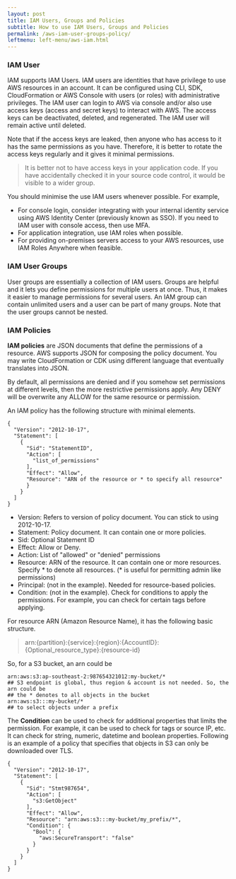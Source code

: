 ```yaml
---
layout: post
title: IAM Users, Groups and Policies
subtitle: How to use IAM Users, Groups and Policies
permalink: /aws-iam-user-groups-policy/
leftmenu: left-menu/aws-iam.html
---
```


### IAM User
IAM supports IAM Users. IAM users are identities that have privilege to use AWS resources in an account. It can be configured using CLI, SDK, CloudFormation or AWS Console with users (or roles) with administrative privileges. The IAM user can login to AWS via console and/or also use access keys (access and secret keys) to interact with AWS. The access keys can be deactivated, deleted, and regenerated. The IAM user will remain active until deleted. 

Note that if the access keys are leaked, then anyone who has access to it has the same permissions as you have. Therefore, it is better to rotate the access keys regularly and it gives it minimal permissions.

> It is better not to have access keys in your application code. If you have accidentally checked it in your source code control, it would be visible to a wider group.

You should minimise the use IAM users whenever possible. For example, 
- For console login, consider integrating with your internal identity service using AWS Identity Center (previously known as SSO). If you need to IAM user with console access, then use MFA.
- For application integration, use IAM roles when possible. 
- For providing on-premises servers access to your AWS resources, use IAM Roles Anywhere when feasible.


### IAM User Groups
User groups are essentially a collection of IAM users. Groups are helpful and it lets you define permissions for multiple users at once. Thus, it makes it easier to manage permissions for several users.
An IAM group can contain unlimited users and a user can be part of many groups. Note that the user groups cannot be nested.


### IAM Policies
**IAM policies** are JSON documents that define the permissions of a resource. AWS supports JSON for composing the policy document. You may write CloudFormation or CDK using different language that eventually translates into JSON.

By default, all permissions are denied and if you somehow set permissions at different levels, then the more restrictive permissions apply. Any DENY will be overwrite any ALLOW for the same resource or permission.

An IAM policy has the following structure with minimal elements.

```
{
  "Version": "2012-10-17",
  "Statement": [
    {
      "Sid": "StatementID",
      "Action": [
		"list_of_permissions"
      ],
      "Effect": "Allow",
      "Resource": "ARN of the resource or * to specify all resource"
      }
    }
  ]
}
```


- Version: Refers to version of policy document. You can stick to using 2012-10-17.
- Statement: Policy document. It can contain one or more policies.
- Sid: Optional Statement ID
- Effect: Allow or Deny. 
- Action: List of "allowed" or "denied" permissions 
- Resource: ARN of the resource. It can contain one or more resources. Specify * to denote all resources. (* is useful for permitting admin like permissions)
- Principal: (not in the example). Needed for resource-based policies.
- Condition: (not in the example). Check for conditions to apply the permissions. For example, you can check for certain tags before applying.

For resource ARN (Amazon Resource Name), it has the following basic structure.

> arn:{partition}:{service}:{region}:{AccountID}:{Optional_resource_type}:{resource-id}

So, for a S3 bucket, an arn could be

```
arn:aws:s3:ap-southeast-2:987654321012:my-bucket/* 
## S3 endpoint is global, thus region & account is not needed. So, the arn could be 
## the * denotes to all objects in the bucket
arn:aws:s3:::my-bucket/* 
## to select objects under a prefix
```

The **Condition** can be used to check for additional properties that limits the permission. For example, it can be used to check for tags or source IP, etc. It can check for string, numeric, datetime and boolean properties. Following is an example of a policy that specifies that objects in S3 can only be downloaded over TLS.

```
{
  "Version": "2012-10-17",
  "Statement": [
    {
      "Sid": "Stmt987654",
      "Action": [
        "s3:GetObject"
      ],
      "Effect": "Allow",
      "Resource": "arn:aws:s3:::my-bucket/my_prefix/*",
      "Condition": {
        "Bool": {
          "aws:SecureTransport": "false"
        }
      }
    }
  ]
}
```
